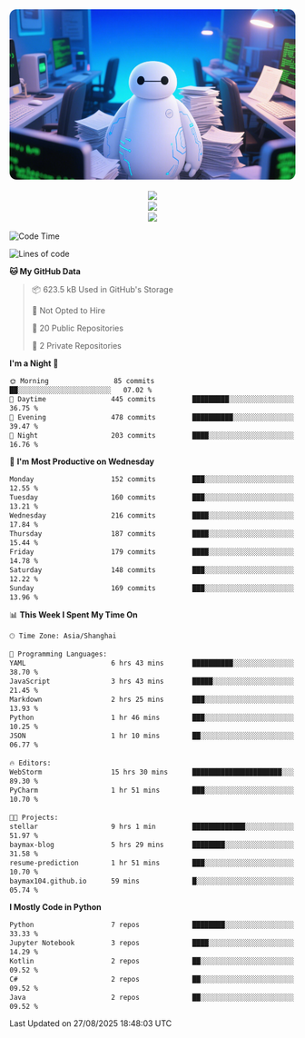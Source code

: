 <div align="center">
  <!--
  <img src="https://readme-typing-svg.demolab.com?font=Zhi+Mang+Xing&size=40&pause=1000&color=000000&center=true&vCenter=true&lines=Baymax%E5%B0%8F%E6%8C%AF;Hello%20World"/><br/>
  -->
  <img src="assets/author_banner.png" height="300"/><br/>
  <br/>
  <img src="https://skillicons.dev/icons?i=python,java,kotlin,c,rust,cs,javascript,typescript" /><br/>
  <img src="https://skillicons.dev/icons?i=pytorch,spring,vue,fastapi,docker,mysql,mongodb,linux" /><br/>
  <img src="https://skillicons.dev/icons?i=idea,pycharm,webstorm,androidstudio,vscode,git,vim,obsidian" /><br/>
</div>

<!--START_SECTION:waka-->
![Code Time](http://img.shields.io/badge/Code%20Time-1%2C295%20hrs-blue)

![Lines of code](https://img.shields.io/badge/From%20Hello%20World%20I%27ve%20Written-6.1%20million%20lines%20of%20code-blue)

**🐱 My GitHub Data** 

> 📦 623.5 kB Used in GitHub's Storage 
 > 
> 🚫 Not Opted to Hire
 > 
> 📜 20 Public Repositories 
 > 
> 🔑 2 Private Repositories 
 > 
**I'm a Night 🦉** 

```text
🌞 Morning                85 commits          ██░░░░░░░░░░░░░░░░░░░░░░░   07.02 % 
🌆 Daytime                445 commits         █████████░░░░░░░░░░░░░░░░   36.75 % 
🌃 Evening                478 commits         ██████████░░░░░░░░░░░░░░░   39.47 % 
🌙 Night                  203 commits         ████░░░░░░░░░░░░░░░░░░░░░   16.76 % 
```
📅 **I'm Most Productive on Wednesday** 

```text
Monday                   152 commits         ███░░░░░░░░░░░░░░░░░░░░░░   12.55 % 
Tuesday                  160 commits         ███░░░░░░░░░░░░░░░░░░░░░░   13.21 % 
Wednesday                216 commits         ████░░░░░░░░░░░░░░░░░░░░░   17.84 % 
Thursday                 187 commits         ████░░░░░░░░░░░░░░░░░░░░░   15.44 % 
Friday                   179 commits         ████░░░░░░░░░░░░░░░░░░░░░   14.78 % 
Saturday                 148 commits         ███░░░░░░░░░░░░░░░░░░░░░░   12.22 % 
Sunday                   169 commits         ███░░░░░░░░░░░░░░░░░░░░░░   13.96 % 
```


📊 **This Week I Spent My Time On** 

```text
🕑︎ Time Zone: Asia/Shanghai

💬 Programming Languages: 
YAML                     6 hrs 43 mins       ██████████░░░░░░░░░░░░░░░   38.70 % 
JavaScript               3 hrs 43 mins       █████░░░░░░░░░░░░░░░░░░░░   21.45 % 
Markdown                 2 hrs 25 mins       ███░░░░░░░░░░░░░░░░░░░░░░   13.93 % 
Python                   1 hr 46 mins        ███░░░░░░░░░░░░░░░░░░░░░░   10.25 % 
JSON                     1 hr 10 mins        ██░░░░░░░░░░░░░░░░░░░░░░░   06.77 % 

🔥 Editors: 
WebStorm                 15 hrs 30 mins      ██████████████████████░░░   89.30 % 
PyCharm                  1 hr 51 mins        ███░░░░░░░░░░░░░░░░░░░░░░   10.70 % 

🐱‍💻 Projects: 
stellar                  9 hrs 1 min         █████████████░░░░░░░░░░░░   51.97 % 
baymax-blog              5 hrs 29 mins       ████████░░░░░░░░░░░░░░░░░   31.58 % 
resume-prediction        1 hr 51 mins        ███░░░░░░░░░░░░░░░░░░░░░░   10.70 % 
baymax104.github.io      59 mins             █░░░░░░░░░░░░░░░░░░░░░░░░   05.74 % 
```

**I Mostly Code in Python** 

```text
Python                   7 repos             ████████░░░░░░░░░░░░░░░░░   33.33 % 
Jupyter Notebook         3 repos             ████░░░░░░░░░░░░░░░░░░░░░   14.29 % 
Kotlin                   2 repos             ██░░░░░░░░░░░░░░░░░░░░░░░   09.52 % 
C#                       2 repos             ██░░░░░░░░░░░░░░░░░░░░░░░   09.52 % 
Java                     2 repos             ██░░░░░░░░░░░░░░░░░░░░░░░   09.52 % 
```




 Last Updated on 27/08/2025 18:48:03 UTC
<!--END_SECTION:waka-->





